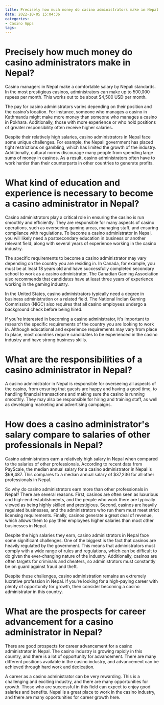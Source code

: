 ```yaml
---
title: Precisely how much money do casino administrators make in Nepal
date: 2022-10-05 15:04:36
categories:
- Casino Apps
tags:
---
```



#  Precisely how much money do casino administrators make in Nepal?

Casino managers in Nepal make a comfortable salary by Nepali standards. In the most prestigious casinos, administrators can make up to 500,000 rupees per month. This works out to be about $4,500 USD per month.

The pay for casino administrators varies depending on their position and the casino’s location. For instance, someone who manages a casino in Kathmandu might make more money than someone who manages a casino in Pokhara. Additionally, those with more experience or who hold positions of greater responsibility often receive higher salaries.

Despite their relatively high salaries, casino administrators in Nepal face some unique challenges. For example, the Nepali government has placed tight restrictions on gambling, which has limited the growth of the industry. Additionally, cultural norms discourage many people from spending large sums of money in casinos. As a result, casino administrators often have to work harder than their counterparts in other countries to generate profits.

#  What kind of education and experience is necessary to become a casino administrator in Nepal?

Casino administrators play a critical role in ensuring the casino is run smoothly and efficiently. They are responsible for many aspects of casino operations, such as overseeing gaming areas, managing staff, and ensuring compliance with regulations. To become a casino administrator in Nepal, you will likely need a postsecondary education in business or another relevant field, along with several years of experience working in the casino industry.



The specific requirements to become a casino administrator may vary depending on the country you are residing in. In Canada, for example, you must be at least 18 years old and have successfully completed secondary school to work as a casino administrator. The Canadian Gaming Association also recommends that candidates have at least three years of experience working in the gaming industry. 

In the United States, casino administrators typically need a degree in business administration or a related field. The National Indian Gaming Commission (NIGC) also requires that all casino employees undergo a background check before being hired. 

If you're interested in becoming a casino administrator, it's important to research the specific requirements of the country you are looking to work in. Although educational and experience requirements may vary from place to place, most countries require candidates to be experienced in the casino industry and have strong business skills.

#  What are the responsibilities of a casino administrator in Nepal?

A casino administrator in Nepal is responsible for overseeing all aspects of the casino, from ensuring that guests are happy and having a good time, to handling financial transactions and making sure the casino is running smoothly. They may also be responsible for hiring and training staff, as well as developing marketing and advertising campaigns.

#  How does a casino administrator's salary compare to salaries of other professionals in Nepal?

Casino administrators earn a relatively high salary in Nepal when compared to the salaries of other professionals. According to recent data from PayScale, the median annual salary for a casino administrator in Nepal is $69,487. This compares to a median annual salary of $37,236 for all other professionals in Nepal.

So why do casino administrators earn more than other professionals in Nepal? There are several reasons. First, casinos are often seen as luxurious and high-end establishments, and the people who work there are typically viewed as being highly skilled and prestigious. Second, casinos are heavily regulated businesses, and the administrators who run them must meet strict licensing requirements. Finally, casinos generate a great deal of revenue, which allows them to pay their employees higher salaries than most other businesses in Nepal.

Despite the high salaries they earn, casino administrators in Nepal face some significant challenges. One of the biggest is the fact that casinos are heavily regulated by the government. This means that administrators must comply with a wide range of rules and regulations, which can be difficult to do given the ever-changing nature of the industry. Additionally, casinos are often targets for criminals and cheaters, so administrators must constantly be on guard against fraud and theft.

Despite these challenges, casino administration remains an extremely lucrative profession in Nepal. If you're looking for a high-paying career with plenty of opportunity for growth, then consider becoming a casino administrator in this country.

#  What are the prospects for career advancement for a casino administrator in Nepal?

There are good prospects for career advancement for a casino administrator in Nepal. The casino industry is growing rapidly in this country, and there is a lot of opportunity for advancement. There are many different positions available in the casino industry, and advancement can be achieved through hard work and dedication.

A career as a casino administrator can be very rewarding. This is a challenging and exciting industry, and there are many opportunities for growth. Those who are successful in this field can expect to enjoy good salaries and benefits. Nepal is a great place to work in the casino industry, and there are many opportunities for career growth here.